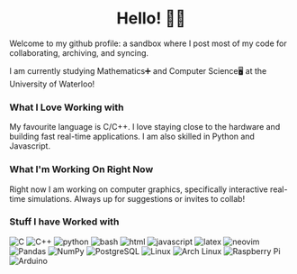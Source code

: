 

<!-- <div align="center">
  
<h2>aaqsr</h2>
  
</div> -->
<div align="center">
  <h1>Hello! 👋😄</h1>
</div>

Welcome to my github profile: a sandbox where I post most of my code for collaborating, archiving, and syncing.

I am currently studying Mathematics➕ and Computer Science🖥 at the University of Waterloo!

### What I Love Working with

My favourite language is C/C++. I love staying close to the hardware and building fast real-time applications.
I am also skilled in Python and Javascript.

### What I'm Working On Right Now 

Right now I am working on computer graphics, specifically interactive real-time simulations.
Always up for suggestions or invites to collab!

### Stuff I have Worked with

![C](https://img.shields.io/badge/-C-3776AB?style=flat-square&logo=c&logoColor=white) ![C++](https://img.shields.io/badge/-C++-3776AB?style=flat-square&logo=c%2b%2b&logoColor=white) ![python](https://img.shields.io/badge/-Python-3776AB?style=flat-square&logo=python&logoColor=white) ![bash](https://img.shields.io/badge/-Bash-4EAA25?style=flat-square&logo=gnu-bash&logoColor=white) ![html](https://img.shields.io/badge/-HTML5-E34F26?style=flat-square&logo=html5&logoColor=white) ![javascript](https://img.shields.io/badge/-JavaScript-F7DF1E?style=flat-square&logo=javascript&logoColor=black) ![latex](https://img.shields.io/badge/-LaTeX-008080?style=flat-square&logo=latex&logoColor=white) ![neovim](https://img.shields.io/badge/-Neovim-57A143?style=flat-square&logo=neovim&logoColor=white) ![Pandas](https://img.shields.io/badge/-Pandas-150458?style=flat-square&logo=pandas&logoColor=white) ![NumPy](https://img.shields.io/badge/-NumPy-013243?style=flat-square&logo=numpy&logoColor=white) ![PostgreSQL](https://img.shields.io/badge/-PostgreSQL-4169E1?style=flat-square&logo=postgresql&logoColor=white) ![Linux](https://img.shields.io/badge/-Linux-FCC624?style=flat-square&logo=linux&logoColor=black) ![Arch Linux](https://img.shields.io/badge/-Arch%20Linux-1793D1?style=flat-square&logo=arch-linux&logoColor=white) ![Raspberry Pi](https://img.shields.io/badge/-Raspberry%20Pi-A22846?style=flat-square&logo=raspberry-pi&logoColor=white) ![Arduino](https://img.shields.io/badge/-Arduino-00979D?style=flat-square&logo=arduino&logoColor=white)
